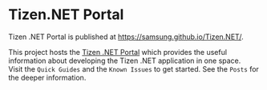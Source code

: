 # Tizen.NET Portal
Tizen .NET Portal is published at https://samsung.github.io/Tizen.NET/.


This project hosts the [Tizen .NET Portal](https://samsung.github.io/Tizen.NET/
) which provides the useful information about developing the Tizen .NET application in one space.<br/>
Visit the `Quick Guides` and the `Known Issues` to get started. See the `Posts` for the deeper information.
